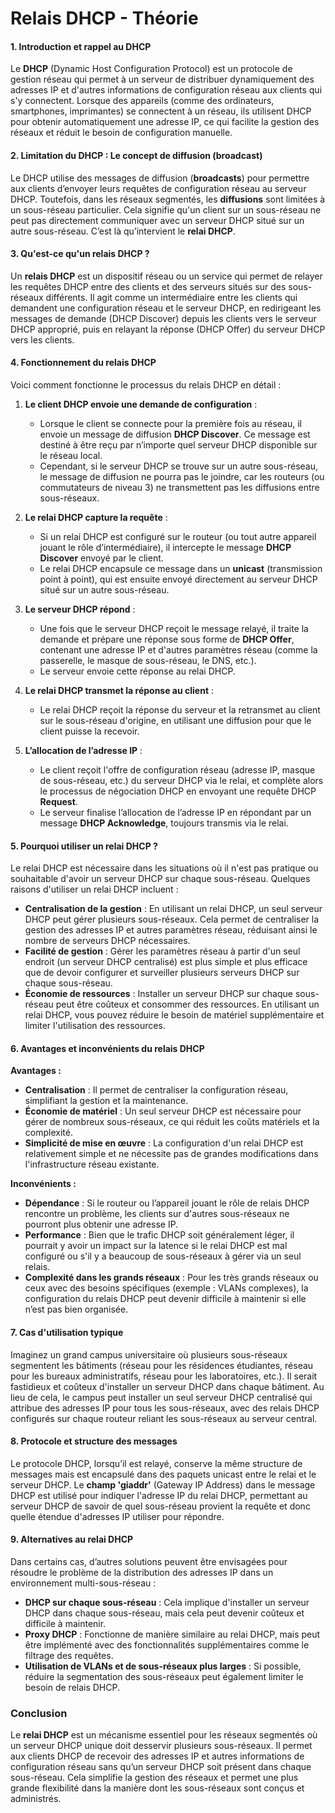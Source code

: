 # Relais DHCP - Théorie 

#### 1. Introduction et rappel au DHCP

Le **DHCP** (Dynamic Host Configuration Protocol) est un protocole de gestion réseau qui permet à un serveur de distribuer dynamiquement des adresses IP et d'autres informations de configuration réseau aux clients qui s'y connectent. Lorsque des appareils (comme des ordinateurs, smartphones, imprimantes) se connectent à un réseau, ils utilisent DHCP pour obtenir automatiquement une adresse IP, ce qui facilite la gestion des réseaux et réduit le besoin de configuration manuelle.

#### 2. Limitation du DHCP : Le concept de diffusion (broadcast)

Le DHCP utilise des messages de diffusion (**broadcasts**) pour permettre aux clients d’envoyer leurs requêtes de configuration réseau au serveur DHCP. Toutefois, dans les réseaux segmentés, les **diffusions** sont limitées à un sous-réseau particulier. Cela signifie qu'un client sur un sous-réseau ne peut pas directement communiquer avec un serveur DHCP situé sur un autre sous-réseau. C’est là qu’intervient le **relai DHCP**.

#### 3. Qu'est-ce qu'un relais DHCP ?

Un **relais DHCP** est un dispositif réseau ou un service qui permet de relayer les requêtes DHCP entre des clients et des serveurs situés sur des sous-réseaux différents. Il agit comme un intermédiaire entre les clients qui demandent une configuration réseau et le serveur DHCP, en redirigeant les messages de demande (DHCP Discover) depuis les clients vers le serveur DHCP approprié, puis en relayant la réponse (DHCP Offer) du serveur DHCP vers les clients.

#### 4. Fonctionnement du relais DHCP

Voici comment fonctionne le processus du relais DHCP en détail :

1. **Le client DHCP envoie une demande de configuration** : 
   - Lorsque le client se connecte pour la première fois au réseau, il envoie un message de diffusion **DHCP Discover**. Ce message est destiné à être reçu par n’importe quel serveur DHCP disponible sur le réseau local.
   - Cependant, si le serveur DHCP se trouve sur un autre sous-réseau, le message de diffusion ne pourra pas le joindre, car les routeurs (ou commutateurs de niveau 3) ne transmettent pas les diffusions entre sous-réseaux.

2. **Le relai DHCP capture la requête** : 
   - Si un relai DHCP est configuré sur le routeur (ou tout autre appareil jouant le rôle d’intermédiaire), il intercepte le message **DHCP Discover** envoyé par le client.
   - Le relai DHCP encapsule ce message dans un **unicast** (transmission point à point), qui est ensuite envoyé directement au serveur DHCP situé sur un autre sous-réseau.

3. **Le serveur DHCP répond** :
   - Une fois que le serveur DHCP reçoit le message relayé, il traite la demande et prépare une réponse sous forme de **DHCP Offer**, contenant une adresse IP et d'autres paramètres réseau (comme la passerelle, le masque de sous-réseau, le DNS, etc.).
   - Le serveur envoie cette réponse au relai DHCP.

4. **Le relai DHCP transmet la réponse au client** :
   - Le relai DHCP reçoit la réponse du serveur et la retransmet au client sur le sous-réseau d'origine, en utilisant une diffusion pour que le client puisse la recevoir.

5. **L’allocation de l’adresse IP** :
   - Le client reçoit l'offre de configuration réseau (adresse IP, masque de sous-réseau, etc.) du serveur DHCP via le relai, et complète alors le processus de négociation DHCP en envoyant une requête DHCP **Request**.
   - Le serveur finalise l’allocation de l’adresse IP en répondant par un message **DHCP Acknowledge**, toujours transmis via le relai.

#### 5. Pourquoi utiliser un relai DHCP ?

Le relai DHCP est nécessaire dans les situations où il n'est pas pratique ou souhaitable d'avoir un serveur DHCP sur chaque sous-réseau. Quelques raisons d'utiliser un relai DHCP incluent :

- **Centralisation de la gestion** : En utilisant un relai DHCP, un seul serveur DHCP peut gérer plusieurs sous-réseaux. Cela permet de centraliser la gestion des adresses IP et autres paramètres réseau, réduisant ainsi le nombre de serveurs DHCP nécessaires.
- **Facilité de gestion** : Gérer les paramètres réseau à partir d'un seul endroit (un serveur DHCP centralisé) est plus simple et plus efficace que de devoir configurer et surveiller plusieurs serveurs DHCP sur chaque sous-réseau.
- **Économie de ressources** : Installer un serveur DHCP sur chaque sous-réseau peut être coûteux et consommer des ressources. En utilisant un relai DHCP, vous pouvez réduire le besoin de matériel supplémentaire et limiter l'utilisation des ressources.

#### 6. Avantages et inconvénients du relais DHCP

**Avantages :**
- **Centralisation** : Il permet de centraliser la configuration réseau, simplifiant la gestion et la maintenance.
- **Économie de matériel** : Un seul serveur DHCP est nécessaire pour gérer de nombreux sous-réseaux, ce qui réduit les coûts matériels et la complexité.
- **Simplicité de mise en œuvre** : La configuration d'un relai DHCP est relativement simple et ne nécessite pas de grandes modifications dans l'infrastructure réseau existante.

**Inconvénients :**
- **Dépendance** : Si le routeur ou l’appareil jouant le rôle de relais DHCP rencontre un problème, les clients sur d'autres sous-réseaux ne pourront plus obtenir une adresse IP.
- **Performance** : Bien que le trafic DHCP soit généralement léger, il pourrait y avoir un impact sur la latence si le relai DHCP est mal configuré ou s'il y a beaucoup de sous-réseaux à gérer via un seul relais.
- **Complexité dans les grands réseaux** : Pour les très grands réseaux ou ceux avec des besoins spécifiques (exemple : VLANs complexes), la configuration du relais DHCP peut devenir difficile à maintenir si elle n’est pas bien organisée.

#### 7. Cas d'utilisation typique

Imaginez un grand campus universitaire où plusieurs sous-réseaux segmentent les bâtiments (réseau pour les résidences étudiantes, réseau pour les bureaux administratifs, réseau pour les laboratoires, etc.). Il serait fastidieux et coûteux d'installer un serveur DHCP dans chaque bâtiment. Au lieu de cela, le campus peut installer un seul serveur DHCP centralisé qui attribue des adresses IP pour tous les sous-réseaux, avec des relais DHCP configurés sur chaque routeur reliant les sous-réseaux au serveur central.

#### 8. Protocole et structure des messages

Le protocole DHCP, lorsqu’il est relayé, conserve la même structure de messages mais est encapsulé dans des paquets unicast entre le relai et le serveur DHCP. Le **champ 'giaddr'** (Gateway IP Address) dans le message DHCP est utilisé pour indiquer l'adresse IP du relai DHCP, permettant au serveur DHCP de savoir de quel sous-réseau provient la requête et donc quelle étendue d'adresses IP utiliser pour répondre.

#### 9. Alternatives au relai DHCP

Dans certains cas, d’autres solutions peuvent être envisagées pour résoudre le problème de la distribution des adresses IP dans un environnement multi-sous-réseau :
- **DHCP sur chaque sous-réseau** : Cela implique d'installer un serveur DHCP dans chaque sous-réseau, mais cela peut devenir coûteux et difficile à maintenir.
- **Proxy DHCP** : Fonctionne de manière similaire au relai DHCP, mais peut être implémenté avec des fonctionnalités supplémentaires comme le filtrage des requêtes.
- **Utilisation de VLANs et de sous-réseaux plus larges** : Si possible, réduire la segmentation des sous-réseaux peut également limiter le besoin de relais DHCP.

### Conclusion

Le **relai DHCP** est un mécanisme essentiel pour les réseaux segmentés où un serveur DHCP unique doit desservir plusieurs sous-réseaux. Il permet aux clients DHCP de recevoir des adresses IP et autres informations de configuration réseau sans qu’un serveur DHCP soit présent dans chaque sous-réseau. Cela simplifie la gestion des réseaux et permet une plus grande flexibilité dans la manière dont les sous-réseaux sont conçus et administrés.
